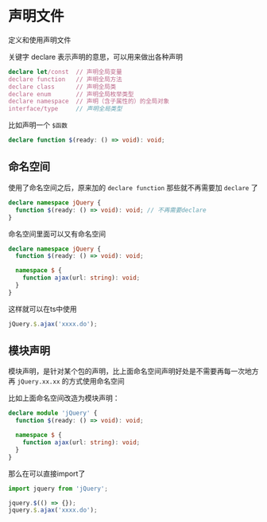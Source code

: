 # 声明文件

定义和使用声明文件

关键字 declare 表示声明的意思，可以用来做出各种声明

```ts
declare let/const  // 声明全局变量
declare function   // 声明全局方法
declare class      // 声明全局类
declare enum       // 声明全局枚举类型
declare namespace  // 声明（含子属性的）的全局对象
interface/type     // 声明全局类型
```

比如声明一个 `$函数`

```ts
declare function $(ready: () => void): void;
```

## 命名空间

使用了命名空间之后，原来加的 `declare function` 那些就不再需要加 `declare` 了

```ts
declare namespace jQuery {
  function $(ready: () => void): void; // 不再需要declare
}
```

命名空间里面可以又有命名空间

```ts
declare namespace jQuery {
  function $(ready: () => void): void;

  namespace $ {
    function ajax(url: string): void;
  }
}
```

这样就可以在ts中使用

```ts
jQuery.$.ajax('xxxx.do');
```

## 模块声明

模块声明，是针对某个包的声明，比上面命名空间声明好处是不需要再每一次地方再 `jQuery.xx.xx` 的方式使用命名空间

比如上面命名空间改造为模块声明：

```ts
declare module 'jQuery' {
  function $(ready: () => void): void;

  namespace $ {
    function ajax(url: string): void;
  }
}
```

那么在可以直接import了

```ts
import jquery from 'jQuery';

jquery.$(() => {});
jquery.$.ajax('xxxx.do');
```
